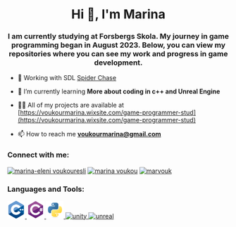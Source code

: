 <h1 align="center">Hi 👋, I'm Marina</h1>
<h3 align="center">I am currently studying at Forsbergs Skola. My journey in game programming began in August 2023. Below, you can view my repositories where you can see my work and progress in game development.</h3>

- 🔭 Working with SDL [Spider Chase](https://github.com/Marinavouk/SDL-SpiderChase)

- 🌱 I’m currently learning **More about coding in c++ and Unreal Engine**

- 👨‍💻 All of my projects are available at [https://voukourmarina.wixsite.com/game-programmer-stud](https://voukourmarina.wixsite.com/game-programmer-stud)

- 📫 How to reach me **voukourmarina@gmail.com**

<h3 align="left">Connect with me:</h3>
<p align="left">
<a href="https://linkedin.com/in/marina-eleni voukouresli" target="blank"><img align="center" src="https://raw.githubusercontent.com/rahuldkjain/github-profile-readme-generator/master/src/images/icons/Social/linked-in-alt.svg" alt="marina-eleni voukouresli" height="30" width="40" /></a>
<a href="https://fb.com/marina voukou" target="blank"><img align="center" src="https://raw.githubusercontent.com/rahuldkjain/github-profile-readme-generator/master/src/images/icons/Social/facebook.svg" alt="marina voukou" height="30" width="40" /></a>
<a href="https://discord.gg/marvouk" target="blank"><img align="center" src="https://raw.githubusercontent.com/rahuldkjain/github-profile-readme-generator/master/src/images/icons/Social/discord.svg" alt="marvouk" height="30" width="40" /></a>
</p>

<h3 align="left">Languages and Tools:</h3>
<p align="left"> <a href="https://www.w3schools.com/cpp/" target="_blank" rel="noreferrer"> <img src="https://raw.githubusercontent.com/devicons/devicon/master/icons/cplusplus/cplusplus-original.svg" alt="cplusplus" width="40" height="40"/> </a> <a href="https://www.w3schools.com/cs/" target="_blank" rel="noreferrer"> <img src="https://raw.githubusercontent.com/devicons/devicon/master/icons/csharp/csharp-original.svg" alt="csharp" width="40" height="40"/> </a> <a href="https://www.python.org" target="_blank" rel="noreferrer"> <img src="https://raw.githubusercontent.com/devicons/devicon/master/icons/python/python-original.svg" alt="python" width="40" height="40"/> </a> <a href="https://unity.com/" target="_blank" rel="noreferrer"> <img src="https://www.vectorlogo.zone/logos/unity3d/unity3d-icon.svg" alt="unity" width="40" height="40"/> </a> <a href="https://unrealengine.com/" target="_blank" rel="noreferrer"> <img src="https://raw.githubusercontent.com/kenangundogan/fontisto/036b7eca71aab1bef8e6a0518f7329f13ed62f6b/icons/svg/brand/unreal-engine.svg" alt="unreal" width="40" height="40"/> </a> </p>


